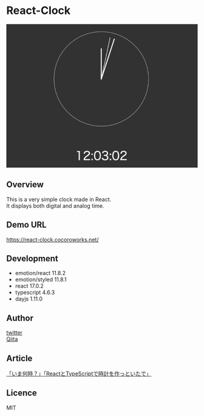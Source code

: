 # React-Clock
![gif](https://raw.githubusercontent.com/Naughty1029/React-Clock/main/images/clock.gif)

## Overview
This is a very simple clock made in React.<br>
It displays both digital and analog time.

## Demo URL
https://react-clock.cocoroworks.net/

## Development
- emotion/react 11.8.2
- emotion/styled 11.8.1
- react 17.0.2
- typescript 4.6.3
- dayjs 1.11.0

## Author
[twitter](https://twitter.com/masa_and_so_on) <br>
[Qiita](https://qiita.com/Naughty1029)

## Article
[「いま何時？」「ReactとTypeScriptで時計を作っといたで」](https://qiita.com/Naughty1029/items/d3aa9e7099a215438117)

## Licence
MIT
